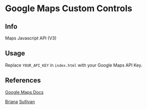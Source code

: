# Google Maps Custom Controls

## Info

Maps Javascript API (V3)

## Usage

Replace `YOUR_API_KEY` in `index.html` with your Google Maps API Key.

## References

[Google Maps Docs](https://developers.google.com/maps/documentation/javascript/examples/control-custom)

[Briana](http://vislab-ccom.unh.edu/~briana/examples/gdropdown/gdropdown.css) [Sullivan](http://vislab-ccom.unh.edu/~briana/examples/gdropdown/gdropdown.js)
